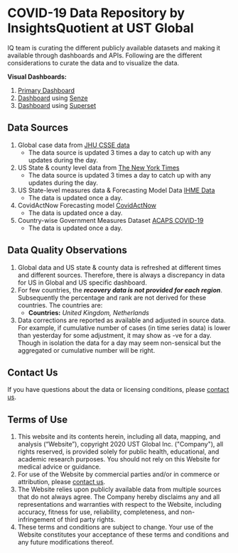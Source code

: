 # COVID-19 Data Repository by InsightsQuotient at UST Global
IQ team is curating the different publicly available datasets and making it available through dashboards and APIs. Following are the different considerations to curate the data and to visualize the data.

**Visual Dashboards:**  
1. [Primary Dashboard](https://covid19live.insightsquotient.com/#/dashboard)
2. [Dashboard](https://senze.insightsquotient.com) using [Senze](https://www.insightsquotient.com/products)
3. [Dashboard](https://superset.insightsquotient.com/superset/dashboard/COVID-19/?standalone=true) using [Superset](https://superset.incubator.apache.org/index.html)

## Data Sources
1. Global case data from [JHU CSSE data](https://github.com/CSSEGISandData/COVID-19)
    - The data source is updated 3 times a day to catch up with any updates during the day.
2. US State & county level data from [The New York Times](https://github.com/nytimes/covid-19-data)
    - The data source is updated 3 times a day to catch up with any updates during the day.
3. US State-level measures data & Forecasting Model Data [IHME Data](http://www.healthdata.org/covid/data-downloads)
    - The data is updated once a day.
4. CovidActNow Forecasting model [CovidActNow](https://covidactnow.org/resources#csv-files)
    - The data is updated once a day.
5. Country-wise Government Measures Dataset [ACAPS COVID-19](https://data.humdata.org/dataset/acaps-covid19-government-measures-dataset)
    - The data is updated once a day.


## Data Quality Observations
1. Global data and US state & county data is refreshed at different times and different sources. Therefore, there is always a discrepancy in data for US in Global and US specific dashboard.
2. For few countries, the **_recovery data is not provided for each region_**. Subsequently the percentage and rank are not derived for these countries. The countries are:
    - **Countries:** _United Kingdom, Netherlands_
3. Data corrections are reported as available and adjusted in source data. For example, if cumulative number of cases (in time series data) is lower than yesterday for some adjustment, it may show as -ve for a day. Though in isolation the data for a day may seem non-sensical but the aggregated or cumulative number will be right.

## Contact Us
If you have questions about the data or licensing conditions, please [contact us](https://www.insightsquotient.com/contact). 

## Terms of Use
1. This website and its contents herein, including all data, mapping, and analysis (“Website”), copyright 2020 UST Global Inc. ("Company"), all rights reserved, is provided solely for public health, educational, and academic research purposes. You should not rely on this Website for medical advice or guidance.
2. For use of the Website by commercial parties and/or in commerce or attribution, please [contact us](https://www.insightsquotient.com/contact). 
3. The Website relies upon publicly available data from multiple sources that do not always agree. The Company hereby disclaims any and all representations and warranties with respect to the Website, including accuracy, fitness for use, reliability, completeness, and non-infringement of third party rights.
4. These terms and conditions are subject to change. Your use of the Website constitutes your acceptance of these terms and conditions and any future modifications thereof.
